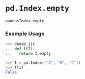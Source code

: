# `pd.Index.empty`

`pandasIndex.empty`

### Example Usage

```py
>>> @bodo.jit
... def f(I):
...   return I.empty

>>> I = pd.Index(["A", "B", "C"])
>>> f(I)
False
```
